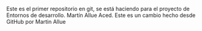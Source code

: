 Este es el primer repositorio en git, se está haciendo para el proyecto de Entornos de desarrollo. Martín Allue Aced.
Este es un cambio hecho desde GitHub por Martin Allue
